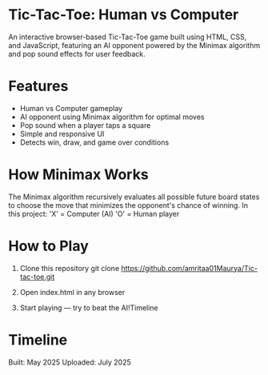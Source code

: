 # Tic-Tac-Toe: Human vs Computer

An interactive browser-based Tic-Tac-Toe game built using HTML, CSS, and JavaScript, featuring an AI opponent powered by the Minimax algorithm and pop sound effects for user feedback.

# Features

* Human vs Computer gameplay
* AI opponent using Minimax algorithm for optimal moves
* Pop sound when a player taps a square
* Simple and responsive UI
* Detects win, draw, and game over conditions

# How Minimax Works

The Minimax algorithm recursively evaluates all possible future board states to choose the move that minimizes the opponent's chance of winning.
In this project:
'X' = Computer (AI)
'O' = Human player

# How to Play

1. Clone this repository
git clone https://github.com/amritaa01Maurya/Tic-tac-toe.git

2. Open index.html in any browser
3. Start playing — try to beat the AI!Timeline

# Timeline

Built: May 2025
Uploaded: July 2025